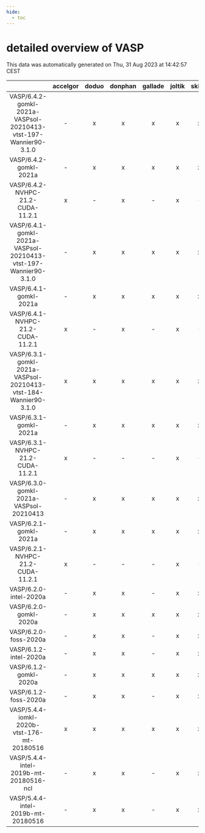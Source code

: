 ```yaml
---
hide:
  - toc
---
```


detailed overview of VASP
=========================


This data was automatically generated on Thu, 31 Aug 2023 at 14:42:57 CEST  

| |accelgor|doduo|donphan|gallade|joltik|skitty|swalot|victini|
| :---: | :---: | :---: | :---: | :---: | :---: | :---: | :---: | :---: |
|VASP/6.4.2-gomkl-2021a-VASPsol-20210413-vtst-197-Wannier90-3.1.0|-|x|x|x|x|x|x|x|
|VASP/6.4.2-gomkl-2021a|-|x|x|x|x|x|x|x|
|VASP/6.4.2-NVHPC-21.2-CUDA-11.2.1|x|-|x|-|x|-|-|-|
|VASP/6.4.1-gomkl-2021a-VASPsol-20210413-vtst-197-Wannier90-3.1.0|-|x|x|x|x|x|x|x|
|VASP/6.4.1-gomkl-2021a|-|x|x|x|x|x|x|x|
|VASP/6.4.1-NVHPC-21.2-CUDA-11.2.1|x|-|x|-|x|-|-|-|
|VASP/6.3.1-gomkl-2021a-VASPsol-20210413-vtst-184-Wannier90-3.1.0|x|x|x|x|x|x|x|x|
|VASP/6.3.1-gomkl-2021a|-|x|x|x|x|x|x|x|
|VASP/6.3.1-NVHPC-21.2-CUDA-11.2.1|x|-|-|-|x|-|-|-|
|VASP/6.3.0-gomkl-2021a-VASPsol-20210413|-|x|x|x|x|x|x|x|
|VASP/6.2.1-gomkl-2021a|-|x|x|x|x|x|x|x|
|VASP/6.2.1-NVHPC-21.2-CUDA-11.2.1|x|-|-|-|x|-|-|-|
|VASP/6.2.0-intel-2020a|-|x|x|-|x|x|x|x|
|VASP/6.2.0-gomkl-2020a|-|x|x|x|x|x|x|x|
|VASP/6.2.0-foss-2020a|-|x|x|-|x|x|x|x|
|VASP/6.1.2-intel-2020a|-|x|x|-|x|x|-|x|
|VASP/6.1.2-gomkl-2020a|-|x|x|x|x|x|-|x|
|VASP/6.1.2-foss-2020a|-|x|x|-|x|x|-|x|
|VASP/5.4.4-iomkl-2020b-vtst-176-mt-20180516|x|x|x|x|x|x|x|x|
|VASP/5.4.4-intel-2019b-mt-20180516-ncl|-|x|x|-|x|x|-|x|
|VASP/5.4.4-intel-2019b-mt-20180516|-|x|x|-|x|x|-|x|
